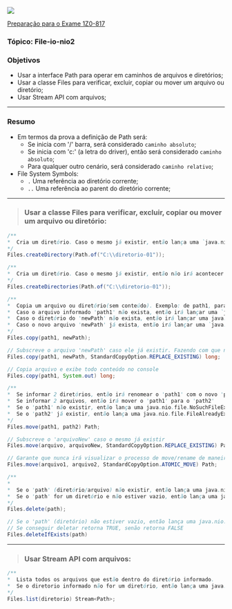 ![](https://github.com/ocpjp-study/file-io-nio2/blob/main/ocpjp.png)

[Preparação para o Exame 1Z0-817](https://education.oracle.com/pt_BR/upgrade-ocp-java-6-7-8-to-java-se-11-developer/pexam_1Z0-817)

### Tópico: File-io-nio2
### Objetivos
- Usar a interface Path para operar em caminhos de arquivos e diretórios;
- Usar a classe Files para verificar, excluir, copiar ou mover um arquivo ou diretório;
- Usar Stream API com arquivos;

<hr>

### Resumo
- Em termos da prova a definição de Path será:
  - Se inicia com '/' barra, será considerado `caminho absoluto`;
  - Se inicia com 'c:' (a letra do driver), então será considerado `caminho absoluto`;
  - Para qualquer outro cenário, será considerado `caminho relativo`;
- File System Symbols:
  - `.` Uma referência ao diretório corrente;
  - `..` Uma referência ao parent do diretório corrente;

<hr>

> ### Usar a classe Files para verificar, excluir, copiar ou mover um arquivo ou diretório:
```java
/**
*  Cria um diretório. Caso o mesmo já existir, então lança uma `java.nio.file.FileAlreadyExistsException`
*/
Files.createDirectory(Path.of("C:\\diretorio-01"));
```

```java
/**
*  Cria um diretório. Caso o mesmo já existir, então não irá acontecer nada.
*/
Files.createDirectories(Path.of("C:\\diretorio-01"));
```

```java
/**
*  Copia um arquivo ou diretório(sem conteúdo). Exemplo: de path1, para newPath.
*  Caso o arquivo informado 'path1' não exista, então irá lançar uma `java.nio.file.NoSuchFileException`
*  Caso o diretório do 'newPath' não exista, então irá lançar uma java.nio.file.NoSuchFileException
*  Caso o novo arquivo 'newPath' já exista, então irá lançar uma `java.nio.file.FileAlreadyExistsException`
*/
Files.copy(path1, newPath);

// Subscreve o arquivo 'newPath' caso ele já existir. Fazendo com que não lance mais uma Exception.
Files.copy(path1, newPath, StandardCopyOption.REPLACE_EXISTING) long;

// Copia arquivo e exibe todo conteúdo no console
Files.copy(path1, System.out) long;
```

```java
/**
*  Se informar 2 diretórios, então irá renomear o 'path1' com o novo 'path2'
*  Se informar 2 arquivos, então irá mover o 'path1' para o 'path2'
*  Se o 'path1' não existir, então lança uma java.nio.file.NoSuchFileException
*  Se o 'path2' já existir, então lança uma java.nio.file.FileAlreadyExistsException
*/
Files.move(path1, path2) Path;

// Subscreve o 'arquivoNew' caso o mesmo já existir
Files.move(arquivo, arquivoNew, StandardCopyOption.REPLACE_EXISTING) Path;

// Garante que nunca irá visualizar o processo de move/rename de maneira incompleta
Files.move(arquivo1, arquivo2, StandardCopyOption.ATOMIC_MOVE) Path;
```

```java
/**
*
*  Se o 'path' (diretório/arquivo) não existir, então lança uma java.nio.file.NoSuchFileException
*  Se o 'path' for um diretório e não estiver vazio, então lança uma java.nio.file.DirectoryNotEmptyException
*/
Files.delete(path);

// Se o 'path' (diretório) não estiver vazio, então lança uma java.nio.file.DirectoryNotEmptyException
// Se conseguir deletar retorna TRUE, senão retorna FALSE
Files.deleteIfExists(path)
```

<hr>

> ### Usar Stream API com arquivos:
```java
/**
*  Lista todos os arquivos que estão dentro do diretório informado.
*  Se o diretorio informado não for um diretório, então lança uma java.nio.file.NotDirectoryException
*/
Files.list(diretorio) Stream<Path>;
```
